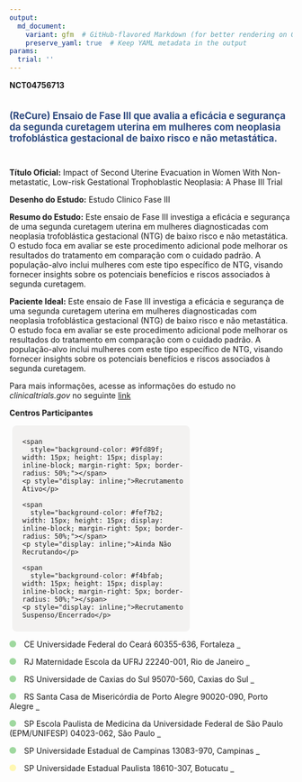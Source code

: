 ```yaml
---
output: 
  md_document:
    variant: gfm  # GitHub-flavored Markdown (for better rendering on GitHub)
    preserve_yaml: true  # Keep YAML metadata in the output
params:
  trial: ''
---
```


**NCT04756713**

<div style="padding: 5px 5px 5px 0px; font-size: 1.20em; font-weight: bold; color: #2E4A7F; text-align: left; margin-bottom: 20px">

(ReCure) Ensaio de Fase III que avalia a eficácia e segurança da segunda
curetagem uterina em mulheres com neoplasia trofoblástica gestacional de
baixo risco e não metastática.

</div>

**Título Oficial:** Impact of Second Uterine Evacuation in Women With
Non-metastatic, Low-risk Gestational Trophoblastic Neoplasia: A Phase
III Trial

**Desenho do Estudo:** Estudo Clinico Fase III

**Resumo do Estudo:** Este ensaio de Fase III investiga a eficácia e
segurança de uma segunda curetagem uterina em mulheres diagnosticadas
com neoplasia trofoblástica gestacional (NTG) de baixo risco e não
metastática. O estudo foca em avaliar se este procedimento adicional
pode melhorar os resultados do tratamento em comparação com o cuidado
padrão. A população-alvo inclui mulheres com este tipo específico de
NTG, visando fornecer insights sobre os potenciais benefícios e riscos
associados à segunda curetagem.

**Paciente Ideal:** Este ensaio de Fase III investiga a eficácia e
segurança de uma segunda curetagem uterina em mulheres diagnosticadas
com neoplasia trofoblástica gestacional (NTG) de baixo risco e não
metastática. O estudo foca em avaliar se este procedimento adicional
pode melhorar os resultados do tratamento em comparação com o cuidado
padrão. A população-alvo inclui mulheres com este tipo específico de
NTG, visando fornecer insights sobre os potenciais benefícios e riscos
associados à segunda curetagem.

Para mais informações, acesse as informações do estudo no
*clinicaltrials.gov* no seguinte
[link](https://clinicaltrials.gov/ct2/show/NCT04756713)

**Centros Participantes**

<div style="margin-bottom: 8px; margin-left: 5px; padding: 8px; max-width: 300px; background-color: #f3f2f1; border-radius: 8px;">

<div style="margin-left: 10px;">

    <span 
      style="background-color: #9fd89f; width: 15px; height: 15px; display: inline-block; margin-right: 5px; border-radius: 50%;"></span>
    <p style="display: inline;">Recrutamento Ativo</p>

</div>

<div style="margin-left: 10px;">

    <span 
      style="background-color: #fef7b2; width: 15px; height: 15px; display: inline-block; margin-right: 5px; border-radius: 50%;"></span>
    <p style="display: inline;">Ainda Não Recrutando</p>

</div>

<div style="margin-left: 10px;">

    <span 
      style="background-color: #f4bfab; width: 15px; height: 15px; display: inline-block; margin-right: 5px; border-radius: 50%;"></span>
    <p style="display: inline;">Recrutamento Suspenso/Encerrado</p>

</div>

</div>

<span style="display: inline-block; width: 12px; height: 12px; border-radius: 50%; margin-right: 10px; padding-bottom: 0px; background-color: #9fd89f;"></span>
CE Universidade Federal do Ceará 60355-636, Fortaleza
<span style="color: #2E4A7F; text-decoration: none; font-weight: 500; font-size: 0.8">[REPORTAR
ERRO](https://flazar.shinyapps.io/formsapp?study_nct_id=NCT04756713&location_id=FEDERALUNIVERSITYOFCEARACEARABRAZIL&location_full_name=Universidade%20Federal%20do%20Cear%C3%A1%2C%2060355-636%2C%20Fortaleza&form_type=Reportar%20Erro)</span>

<span style="display: inline-block; width: 12px; height: 12px; border-radius: 50%; margin-right: 10px; padding-bottom: 0px; background-color: #9fd89f;"></span>
RJ Maternidade Escola da UFRJ 22240-001, Rio de Janeiro
<span style="color: #2E4A7F; text-decoration: none; font-weight: 500; font-size: 0.8">[REPORTAR
ERRO](https://flazar.shinyapps.io/formsapp?study_nct_id=NCT04756713&location_id=MATERNIDADEESCOLADAUNIVERSIDADEFEDERALDORIODEJANEIRORIODEJANEIROBRAZIL&location_full_name=Maternidade%20Escola%20da%20UFRJ%2C%2022240-001%2C%20Rio%20de%20Janeiro&form_type=Reportar%20Erro)</span>

<span style="display: inline-block; width: 12px; height: 12px; border-radius: 50%; margin-right: 10px; padding-bottom: 0px; background-color: #9fd89f;"></span>
RS Universidade de Caxias do Sul 95070-560, Caxias do Sul
<span style="color: #2E4A7F; text-decoration: none; font-weight: 500; font-size: 0.8">[REPORTAR
ERRO](https://flazar.shinyapps.io/formsapp?study_nct_id=NCT04756713&location_id=UNIVERSITYOFCAXIASDOSULCAXIASDOSULBRAZIL&location_full_name=Universidade%20de%20Caxias%20do%20Sul%2C%2095070-560%2C%20Caxias%20do%20Sul&form_type=Reportar%20Erro)</span>

<span style="display: inline-block; width: 12px; height: 12px; border-radius: 50%; margin-right: 10px; padding-bottom: 0px; background-color: #9fd89f;"></span>
RS Santa Casa de Misericórdia de Porto Alegre 90020-090, Porto Alegre
<span style="color: #2E4A7F; text-decoration: none; font-weight: 500; font-size: 0.8">[REPORTAR
ERRO](https://flazar.shinyapps.io/formsapp?study_nct_id=NCT04756713&location_id=MEDICALSCHOOLOFSANTACASADAMISERICORDIADEPORTOALEGREPORTOALEGREBRAZIL&location_full_name=Santa%20Casa%20de%20Miseric%C3%B3rdia%20de%20Porto%20Alegre%2C%2090020-090%2C%20Porto%20Alegre&form_type=Reportar%20Erro)</span>

<span style="display: inline-block; width: 12px; height: 12px; border-radius: 50%; margin-right: 10px; padding-bottom: 0px; background-color: #9fd89f;"></span>
SP Escola Paulista de Medicina da Universidade Federal de São Paulo
(EPM/UNIFESP) 04023-062, São Paulo
<span style="color: #2E4A7F; text-decoration: none; font-weight: 500; font-size: 0.8">[REPORTAR
ERRO](https://flazar.shinyapps.io/formsapp?study_nct_id=NCT04756713&location_id=FEDERALUNIVERSITYOFSAOPAULOUNIFESPSAOPAULOBRAZIL&location_full_name=Escola%20Paulista%20de%20Medicina%20da%20Universidade%20Federal%20de%20S%C3%A3o%20Paulo%20%28EPM%2FUNIFESP%29%2C%2004023-062%2C%20S%C3%A3o%20Paulo&form_type=Reportar%20Erro)</span>

<span style="display: inline-block; width: 12px; height: 12px; border-radius: 50%; margin-right: 10px; padding-bottom: 0px; background-color: #9fd89f;"></span>
SP Universidade Estadual de Campinas 13083-970, Campinas
<span style="color: #2E4A7F; text-decoration: none; font-weight: 500; font-size: 0.8">[REPORTAR
ERRO](https://flazar.shinyapps.io/formsapp?study_nct_id=NCT04756713&location_id=CAMPINASSTATEUNIVERSITYUNICAMPCAMPINASBRAZIL&location_full_name=Universidade%20Estadual%20de%20Campinas%2C%2013083-970%2C%20Campinas&form_type=Reportar%20Erro)</span>

<span style="display: inline-block; width: 12px; height: 12px; border-radius: 50%; margin-right: 10px; padding-bottom: 0px; background-color: #fef7b2;"></span>
SP Universidade Estadual Paulista 18610-307, Botucatu
<span style="color: #2E4A7F; text-decoration: none; font-weight: 500; font-size: 0.8">[REPORTAR
ERRO](https://flazar.shinyapps.io/formsapp?study_nct_id=NCT04756713&location_id=PAULISTASTATEUNIVERSITYUNESPBOTUCATUBRAZIL&location_full_name=Universidade%20Estadual%20Paulista%2C%2018610-307%2C%20Botucatu&form_type=Reportar%20Erro)</span>
